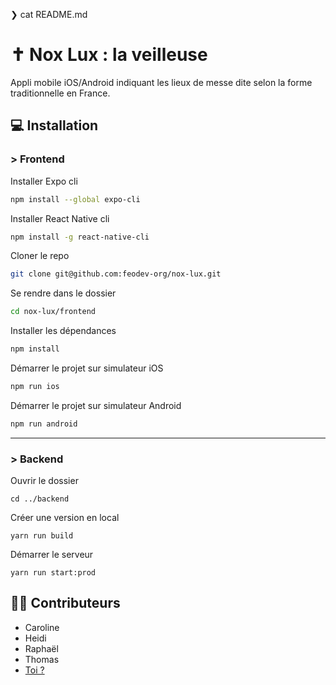 ❯ cat README.md

# ✝ Nox Lux : la veilleuse

<p>Appli mobile iOS/Android indiquant les lieux de messe dite selon la forme traditionnelle en France.</p>

## 💻 Installation

### \> Frontend

Installer Expo cli

```sh
npm install --global expo-cli
```

Installer React Native cli

```sh
npm install -g react-native-cli
```

Cloner le repo

```sh
git clone git@github.com:feodev-org/nox-lux.git
```

Se rendre dans le dossier

```sh
cd nox-lux/frontend
```

Installer les dépendances

```sh
npm install
```

Démarrer le projet sur simulateur iOS

```sh
npm run ios
```

Démarrer le projet sur simulateur Android

```sh
npm run android
```

---

### \> Backend

Ouvrir le dossier

```shell
cd ../backend
```

Créer une version en local

```shell
yarn run build
```

Démarrer le serveur
```shell
yarn run start:prod
```


## 👩👨 Contributeurs

- Caroline
- Heidi
- Raphaël
- Thomas
- [Toi ?](https://feodev.org/accueil)
